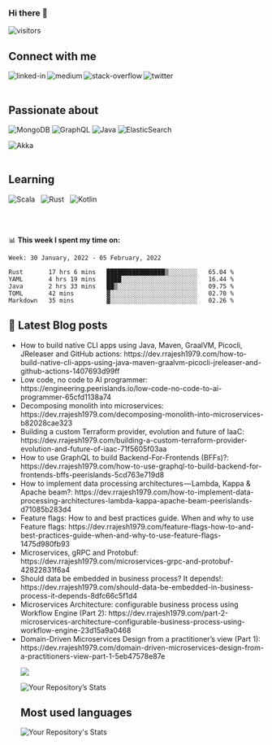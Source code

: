 ### Hi there 👋

![visitors](https://visitor-badge.laobi.icu/badge?page_id=rrajesh1979.rrajesh1979) <br>
## Connect with me
[<img align="left" alt="linked-in" src="https://img.shields.io/badge/linkedin-%230077B5.svg?&style=for-the-badge&logo=linkedin&logoColor=white" />](https://www.linkedin.com/in/rajeshrajagopalan/)
[<img align="left" alt="medium" src="https://img.shields.io/badge/medium-%2312100E.svg?&style=for-the-badge&logo=medium&logoColor=white" />](https://dev.rrajesh1979.com/)
[<img align="left" alt="stack-overflow" src="https://img.shields.io/badge/stack%20overflow-FE7A16?logo=stack-overflow&logoColor=white&style=for-the-badge" />](https://stackoverflow.com/users/11594695/rajesh-rajagopalan)
[<img align="left" alt="twitter" src="https://img.shields.io/badge/twitter-%231DA1F2.svg?&style=for-the-badge&logo=twitter&logoColor=white" />](https://twitter.com/rrajesh1979)

<br>
<br>

<!--
## Multi-cloud

<img align="left" alt="aws" src="https://img.shields.io/badge/Amazon%20AWS-%23232F3E?logo=amazon-aws&logoColor=white&style=for-the-badge" /> &nbsp;  <img alt="Google Cloud" src="https://img.shields.io/badge/GoogleCloud-%234285F4.svg?style=for-the-badge&logo=google-cloud&logoColor=white"/> &nbsp; <img alt="Azure" src="https://img.shields.io/badge/azure-%230072C6.svg?style=for-the-badge&logo=azure-devops&logoColor=white"/>  &nbsp;  <img alt="Terraform" src="https://img.shields.io/badge/terraform-%235835CC.svg?style=for-the-badge&logo=terraform&logoColor=white"/>

## Frameworks
<img align="left" alt="spring" src="https://img.shields.io/badge/spring%20-%236DB33F.svg?&style=for-the-badge&logo=spring&logoColor=white" />

<br>
<br>

-->
## Passionate about
![MongoDB](https://img.shields.io/badge/MongoDB-%234ea94b.svg?style=for-the-badge&logo=mongodb&logoColor=white)
![GraphQL](https://img.shields.io/badge/-GraphQL-E10098?style=for-the-badge&logo=graphql&logoColor=white)
![Java](https://img.shields.io/badge/java-%23ED8B00.svg?style=for-the-badge&logo=java&logoColor=white)
![ElasticSearch](https://img.shields.io/badge/-ElasticSearch-005571?style=for-the-badge&logo=elasticsearch)

<img alt="Akka" src="https://img.shields.io/badge/-Akka-61DAFB?logo=react&logoColor=white&style=for-the-badge" />

<br>
<br>

## Learning
<img alt="Scala" src="https://img.shields.io/badge/scala-%23DC322F.svg?style=for-the-badge&logo=scala&logoColor=white"/> &nbsp;  <img alt="Rust" src="https://img.shields.io/badge/rust-%23000000.svg?style=for-the-badge&logo=rust&logoColor=white"/> &nbsp;  <img alt="Kotlin" src="https://img.shields.io/badge/kotlin-%230095D5.svg?style=for-the-badge&logo=kotlin&logoColor=white"/>

<br>
<br>

📊 **This week I spent my time on:**
<!--START_SECTION:waka-->
```text
Week: 30 January, 2022 - 05 February, 2022

Rust       17 hrs 6 mins   ████████████████▒░░░░░░░░   65.04 % 
YAML       4 hrs 19 mins   ████░░░░░░░░░░░░░░░░░░░░░   16.44 % 
Java       2 hrs 33 mins   ██▒░░░░░░░░░░░░░░░░░░░░░░   09.75 % 
TOML       42 mins         ▓░░░░░░░░░░░░░░░░░░░░░░░░   02.70 % 
Markdown   35 mins         ▓░░░░░░░░░░░░░░░░░░░░░░░░   02.26 % 
```
<!--END_SECTION:waka-->

## 📕 Latest Blog posts
<!-- BLOG-POST-LIST:START -->
<ul>
<li> How to build native CLI apps using Java, Maven, GraalVM, Picocli, JReleaser and GitHub actions: https://dev.rrajesh1979.com/how-to-build-native-cli-apps-using-java-maven-graalvm-picocli-jreleaser-and-github-actions-1407693d99ff </li>
<li> Low code, no code to AI programmer: https://engineering.peerislands.io/low-code-no-code-to-ai-programmer-65cfd1138a74 </li>
<li> Decomposing monolith into microservices: https://dev.rrajesh1979.com/decomposing-monolith-into-microservices-b82028cae323 </li>
<li> Building a custom Terraform provider, evolution and future of IaaC: https://dev.rrajesh1979.com/building-a-custom-terraform-provider-evolution-and-future-of-iaac-71f5605f03aa </li>
<li> How to use GraphQL to build Backend-For-Frontends (BFFs)?: https://dev.rrajesh1979.com/how-to-use-graphql-to-build-backend-for-frontends-bffs-peerislands-5cd763e719d8 </li>
<li> How to implement data processing architectures — Lambda, Kappa & Apache beam?: https://dev.rrajesh1979.com/how-to-implement-data-processing-architectures-lambda-kappa-apache-beam-peerislands-d71085b283d4 </li>
<li> Feature flags: How to and best practices guide. When and why to use Feature flags: https://dev.rrajesh1979.com/feature-flags-how-to-and-best-practices-guide-when-and-why-to-use-feature-flags-1475d980fb93 </li>
<li> Microservices, gRPC and Protobuf: https://dev.rrajesh1979.com/microservices-grpc-and-protobuf-42822831f6a4 </li>
<li> Should data be embedded in business process? It depends!: https://dev.rrajesh1979.com/should-data-be-embedded-in-business-process-it-depends-8dfc66c5f1d4 </li>
<li> Microservices Architecture: configurable business process using Workflow Engine (Part 2): https://dev.rrajesh1979.com/part-2-microservices-architecture-configurable-business-process-using-workflow-engine-23d15a9a0468 </li>
<li> Domain-Driven Microservices Design from a practitioner’s view (Part 1): https://dev.rrajesh1979.com/domain-driven-microservices-design-from-a-practitioners-view-part-1-5eb47578e87e </li>
<!-- BLOG-POST-LIST:END -->

![](https://komarev.com/ghpvc/?username=rrajesh1979)
 
  
<!--
**rrajesh1979/rrajesh1979** is a ✨ _special_ ✨ repository because its `README.md` (this file) appears on your GitHub profile.

Here are some ideas to get you started:

- 🔭 I’m currently working on ...
- 🌱 I’m currently learning ...
- 👯 I’m looking to collaborate on ...
- 🤔 I’m looking for help with ...
- 💬 Ask me about ...
- 📫 How to reach me: ...
- 😄 Pronouns: ...
- ⚡ Fun fact: ...
-->

![Your Repository’s Stats](https://github-readme-stats.vercel.app/api?username=rrajesh1979&show_icons=true)

## Most used languages

![Your Repository's Stats](https://github-readme-stats.vercel.app/api/top-langs/?username=rrajesh1979&theme=blue-green)

